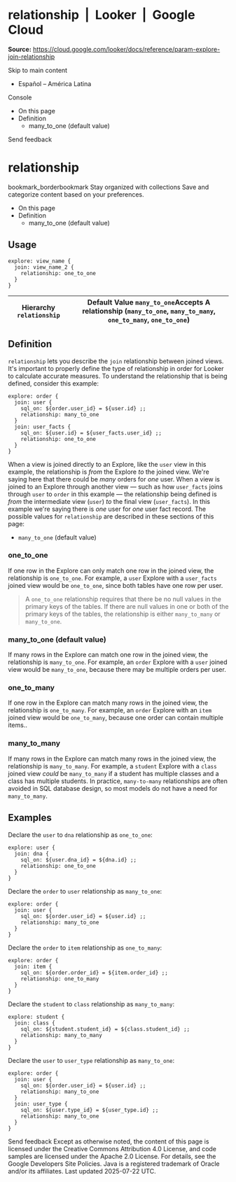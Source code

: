 # relationship  |  Looker  |  Google Cloud

**Source:** https://cloud.google.com/looker/docs/reference/param-explore-join-relationship

Skip to main content 
  * Español – América Latina

Console 


  * On this page
  * Definition
    * many_to_one (default value)




Send feedback 
#  relationship
bookmark_borderbookmark Stay organized with collections  Save and categorize content based on your preferences.
  * On this page
  * Definition
    * many_to_one (default value)


## Usage
```
explore: view_name {
  join: view_name_2 {
    relationship: one_to_one
  }
}

```

Hierarchy `relationship` |  Default Value `many_to_one`Accepts A relationship (`many_to_one`, `many_to_many`, `one_to_many`, `one_to_one`)   
---|---  
## Definition
`relationship` lets you describe the `join` relationship between joined views. It's important to properly define the type of relationship in order for Looker to calculate accurate measures.
To understand the relationship that is being defined, consider this example:
```
explore: order {
  join: user {
    sql_on: ${order.user_id} = ${user.id} ;;
    relationship: many_to_one
  }
  join: user_facts {
    sql_on: ${user.id} = ${user_facts.user_id} ;;
    relationship: one_to_one
  }
}

```

When a view is joined directly to an Explore, like the `user` view in this example, the relationship is _from_ the Explore _to_ the joined view. We're saying here that there could be _many_ orders for _one_ user.
When a view is joined to an Explore through another view — such as how `user_facts` joins through `user` to `order` in this example — the relationship being defined is _from_ the intermediate view (`user`) _to_ the final view (`user_facts`). In this example we're saying there is _one_ user for _one_ user fact record.
The possible values for `relationship` are described in these sections of this page:
  * `many_to_one` (default value)


### one_to_one
If one row in the Explore can only match one row in the joined view, the relationship is `one_to_one`. For example, a `user` Explore with a `user_facts` joined view would be `one_to_one`, since both tables have one row per user.
> A `one_to_one` relationship requires that there be no null values in the primary keys of the tables. If there are null values in one or both of the primary keys of the tables, the relationship is either `many_to_many` or `many_to_one`.
### many_to_one (default value)
If many rows in the Explore can match one row in the joined view, the relationship is `many_to_one`. For example, an `order` Explore with a `user` joined view would be `many_to_one`, because there may be multiple orders per user.
### one_to_many
If one row in the Explore can match many rows in the joined view, the relationship is `one_to_many`. For example, an `order` Explore with an `item` joined view would be `one_to_many`, because one order can contain multiple items..
### many_to_many
If many rows in the Explore can match many rows in the joined view, the relationship is `many_to_many`. For example, a `student` Explore with a `class` joined view _could_ be `many_to_many` if a student has multiple classes and a class has multiple students. In practice, `many-to-many` relationships are often avoided in SQL database design, so most models do not have a need for `many_to_many`.
## Examples
Declare the `user` to `dna` relationship as `one_to_one`:
```
explore: user {
  join: dna {
    sql_on: ${user.dna_id} = ${dna.id} ;;
    relationship: one_to_one
  }
}

```

Declare the `order` to `user` relationship as `many_to_one`:
```
explore: order {
  join: user {
    sql_on: ${order.user_id} = ${user.id} ;;
    relationship: many_to_one
  }
}

```

Declare the `order` to `item` relationship as `one_to_many`:
```
explore: order {
  join: item {
    sql_on: ${order.order_id} = ${item.order_id} ;;
    relationship: one_to_many
  }
}

```

Declare the `student` to `class` relationship as `many_to_many`:
```
explore: student {
  join: class {
    sql_on: ${student.student_id} = ${class.student_id} ;;
    relationship: many_to_many
  }
}

```

Declare the `user` to `user_type` relationship as `many_to_one`:
```
explore: order {
  join: user {
    sql_on: ${order.user_id} = ${user.id} ;;
    relationship: many_to_one
  }
  join: user_type {
    sql_on: ${user.type_id} = ${user_type.id} ;;
    relationship: many_to_one
  }
}

```

Send feedback 
Except as otherwise noted, the content of this page is licensed under the Creative Commons Attribution 4.0 License, and code samples are licensed under the Apache 2.0 License. For details, see the Google Developers Site Policies. Java is a registered trademark of Oracle and/or its affiliates.
Last updated 2025-07-22 UTC.


